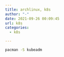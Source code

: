 ```yaml
---
title: archlinux, k8s
author: "-"
date: 2021-09-26 00:09:45
url: k8s
categories:
  - k8s

---
```


```bash
pacman -S kubeadm
```
